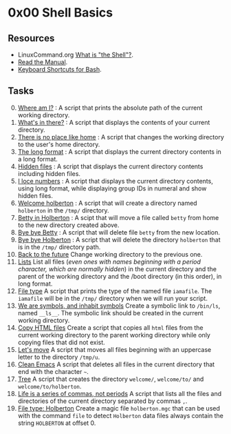 # 0x00 Shell Basics

## Resources

- LinuxCommand.org [What is "the Shell"?](http://linuxcommand.org/lc3_lts0010.php).
- [Read the Manual](http://linuxcommand.org/lc3_man_pages/man1.html).
- [Keyboard Shortcuts for Bash](https://www.howtogeek.com/howto/ubuntu/keyboard-shortcuts-for-bash-command-shell-for-ubuntu-debian-suse-redhat-linux-etc/).

## Tasks

0. [Where am I?](./0-current_working_directory) : A script that prints the absolute path of the current working directory.
1. [What's in there?](./1-listit) : A script that displays the contents of your current directory.
2. [There is no place like home](./2-bring_me_home) : A script that changes the working directory to the user's home directory.
3. [The long format](./3-listfiles) : A script that displays the current directory contents in a long format.
4. [Hidden files](./4-listmorefiles) : A script that displays the current directory contents including hidden files.
5. [I loce numbers](./5-listfilesdigitonly) : A script that displays the current directory contents, using long format, while displaying group IDs in numeral and show hidden files.
6. [Welcome holberton](./6-firstdirectory) : A script that will create a directory named `holberton` in the `/tmp/` directory.
7. [Betty in Holberton](./7-movethatfile) : A scipt that will move a file called `betty` from home to the new directory created above.
8. [Bye bye Betty](./8-firstdelete) : A script that will delete file `betty` from the new location.
9. [Bye bye Holberton](./9-firstdirdeletion) : A script that will delete the directory `holberton` that is in the `/tmp/` directory path.
10. [Back to the future](./10-back) Change working directory to the previous one.
11. [Lists](./11-lists) List all files (*even ones with names beginning with a period character, which are normally hidden*) in the current directory and the parent of the working directory and the /boot directory (in this order), in long format.
12. [File type](./12-file_type) A script that prints the type of the named file `iamafile`. The `iamafile` will be in the `/tmp/` directory when we will run your script.
13. [We are symbols, and inhabit symbols](./13-symbolic_link) Create a symbolic link to `/bin/ls`, named `__ls__`. The symbolic link should be created in the current working directory.
14. [Copy HTML files](./14-copy_html) Create a script that copies all `html` files from the current working directory to the parent working directory while only copying files that did not exist.
15. [Let's move](./100-lets_move) A script that moves all files beginning with an uppercase letter to the directory `/tmp/u`.
16. [Clean Emacs](./101-clean_emacs) A script that deletes all files in the current directory that end with the character `~`.
17. [Tree](./102-tree) A script that creates the directory `welcome/`, `welcome/to/` and `welcome/to/holberton`.
18. [Life is a series of commas, not periods](./103-commas) A script that lists all the files and directories of the current directory separated by commas `,`.
19. [File type: Holberton](./holberton.mgc) Create a magic file `holberton.mgc` that can be used with the command `file` to detect `Holberton` data files always contain the string `HOLBERTON` at offset 0.
